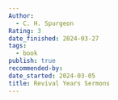 ```yaml
---
Author:
  - C. H. Spurgeon
Rating: 3
date_finished: 2024-03-27
tags:
  - book
publish: true
recommended-by: 
date_started: 2024-03-05
title: Revival Years Sermons
---
```

